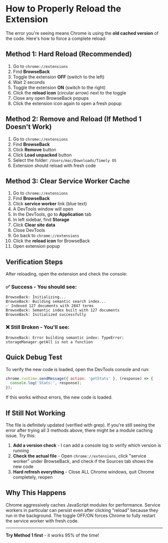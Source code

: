 # How to Properly Reload the Extension

The error you're seeing means Chrome is using the **old cached version** of the code. Here's how to force a complete reload:

## Method 1: Hard Reload (Recommended)

1. Go to `chrome://extensions`
2. Find **BrowseBack**
3. Toggle the extension **OFF** (switch to the left)
4. Wait 2 seconds
5. Toggle the extension **ON** (switch to the right)
6. Click the **reload icon** (circular arrow) next to the toggle
7. Close any open BrowseBack popups
8. Click the extension icon again to open a fresh popup

## Method 2: Remove and Reload (If Method 1 Doesn't Work)

1. Go to `chrome://extensions`
2. Find **BrowseBack**
3. Click **Remove** button
4. Click **Load unpacked** button
5. Select the folder: `/Users/mac/Downloads/Timely OS`
6. Extension should reload with fresh code

## Method 3: Clear Service Worker Cache

1. Go to `chrome://extensions`
2. Find **BrowseBack**
3. Click **service worker** link (blue text)
4. A DevTools window will open
5. In the DevTools, go to **Application** tab
6. In left sidebar, find **Storage**
7. Click **Clear site data**
8. Close DevTools
9. Go back to `chrome://extensions`
10. Click the **reload icon** for BrowseBack
11. Open extension popup

## Verification Steps

After reloading, open the extension and check the console:

### ✅ Success - You should see:
```
BrowseBack: Initializing...
BrowseBack: Building semantic search index...
✅ Indexed 127 documents with 2847 terms
BrowseBack: Semantic index built with 127 documents
BrowseBack: Initialized successfully
```

### ❌ Still Broken - You'll see:
```
BrowseBack: Error building semantic index: TypeError: storageManager.getAll is not a function
```

## Quick Debug Test

To verify the new code is loaded, open the DevTools console and run:

```javascript
chrome.runtime.sendMessage({ action: 'getStats' }, (response) => {
  console.log('Stats:', response);
});
```

If this works without errors, the new code is loaded.

## If Still Not Working

The file is definitely updated (verified with grep). If you're still seeing the error after trying all 3 methods above, there might be a module caching issue. Try this:

1. **Add a version check** - I can add a console log to verify which version is running
2. **Check the actual file** - Open `chrome://extensions`, click "service worker" under BrowseBack, and check if the Sources tab shows the new code
3. **Hard refresh everything** - Close ALL Chrome windows, quit Chrome completely, reopen

## Why This Happens

Chrome aggressively caches JavaScript modules for performance. Service workers in particular can persist even after clicking "reload" because they run in the background. The toggle OFF/ON forces Chrome to fully restart the service worker with fresh code.

---

**Try Method 1 first** - it works 95% of the time!
